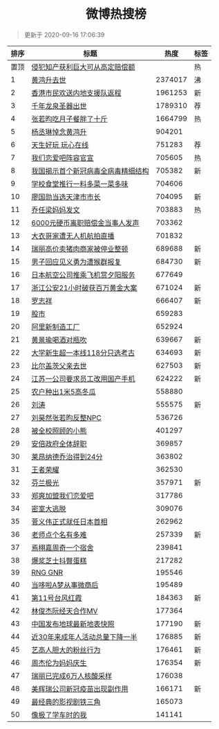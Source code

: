 <h1 align="center">微博热搜榜</h1>

> 更新于 2020-09-16 17:06:39

| 排序 | 标题                                                                                                                                                                                                                                        | 热度    | 标签 |
| ---- | ------------------------------------------------------------------------------------------------------------------------------------------------------------------------------------------------------------------------------------------- | ------- | ---- |
| 置顶 | [侵犯知产获利巨大可从高定赔偿额](https://s.weibo.com/weibo?q=%23%E4%BE%B5%E7%8A%AF%E7%9F%A5%E4%BA%A7%E8%8E%B7%E5%88%A9%E5%B7%A8%E5%A4%A7%E5%8F%AF%E4%BB%8E%E9%AB%98%E5%AE%9A%E8%B5%94%E5%81%BF%E9%A2%9D%23&Refer=new_time)                  |         | 热   |
| 1    | [黄鸿升去世](https://s.weibo.com/weibo?q=%E9%BB%84%E9%B8%BF%E5%8D%87%E5%8E%BB%E4%B8%96&Refer=top)                                                                                                                                           | 2374017 | 沸   |
| 2    | [香港市民欢送内地支援队返程](https://s.weibo.com/weibo?q=%23%E9%A6%99%E6%B8%AF%E5%B8%82%E6%B0%91%E6%AC%A2%E9%80%81%E5%86%85%E5%9C%B0%E6%94%AF%E6%8F%B4%E9%98%9F%E8%BF%94%E7%A8%8B%23&Refer=top)                                             | 1961253 | 新   |
| 3    | [千年龙泉圣器出世](https://s.weibo.comjavascript:void(0);)                                                                                                                                                                                  | 1789310 | 荐   |
| 4    | [张若昀吃月子餐胖了十斤](https://s.weibo.com/weibo?q=%23%E5%BC%A0%E8%8B%A5%E6%98%80%E5%90%83%E6%9C%88%E5%AD%90%E9%A4%90%E8%83%96%E4%BA%86%E5%8D%81%E6%96%A4%23&Refer=top)                                                                   | 1664799 | 热   |
| 5    | [杨丞琳悼念黄鸿升](https://s.weibo.com/weibo?q=%23%E6%9D%A8%E4%B8%9E%E7%90%B3%E6%82%BC%E5%BF%B5%E9%BB%84%E9%B8%BF%E5%8D%87%23&Refer=top)                                                                                                    | 904201  |      |
| 6    | [天生好玩 玩心在线](https://s.weibo.comjavascript:void(0);)                                                                                                                                                                                 | 751283  | 荐   |
| 7    | [我们恋爱吧阵容官宣](https://s.weibo.com/weibo?q=%23%E6%88%91%E4%BB%AC%E6%81%8B%E7%88%B1%E5%90%A7%E9%98%B5%E5%AE%B9%E5%AE%98%E5%AE%A3%23&Refer=top)                                                                                         | 705605  | 热   |
| 8    | [我国揭示首个新冠病毒全病毒精细结构](https://s.weibo.com/weibo?q=%23%E6%88%91%E5%9B%BD%E6%8F%AD%E7%A4%BA%E9%A6%96%E4%B8%AA%E6%96%B0%E5%86%A0%E7%97%85%E6%AF%92%E5%85%A8%E7%97%85%E6%AF%92%E7%B2%BE%E7%BB%86%E7%BB%93%E6%9E%84%23&Refer=top) | 705382  | 新   |
| 9    | [学校食堂推行一料多菜一菜多味](https://s.weibo.com/weibo?q=%23%E5%AD%A6%E6%A0%A1%E9%A3%9F%E5%A0%82%E6%8E%A8%E8%A1%8C%E4%B8%80%E6%96%99%E5%A4%9A%E8%8F%9C%E4%B8%80%E8%8F%9C%E5%A4%9A%E5%91%B3%23&Refer=top)                                  | 704606  |      |
| 10   | [廖国勋当选天津市市长](https://s.weibo.com/weibo?q=%E5%BB%96%E5%9B%BD%E5%8B%8B%E5%BD%93%E9%80%89%E5%A4%A9%E6%B4%A5%E5%B8%82%E5%B8%82%E9%95%BF&Refer=top)                                                                                    | 704095  | 新   |
| 11   | [乔任梁妈妈发文](https://s.weibo.com/weibo?q=%23%E4%B9%94%E4%BB%BB%E6%A2%81%E5%A6%88%E5%A6%88%E5%8F%91%E6%96%87%23&Refer=top)                                                                                                               | 703883  | 热   |
| 12   | [6000元硬币离职赔偿金当事人发声](https://s.weibo.com/weibo?q=%236000%E5%85%83%E7%A1%AC%E5%B8%81%E7%A6%BB%E8%81%8C%E8%B5%94%E5%81%BF%E9%87%91%E5%BD%93%E4%BA%8B%E4%BA%BA%E5%8F%91%E5%A3%B0%23&Refer=top)                                     | 703362  |      |
| 13   | [大衣哥家遭无人机航拍直播](https://s.weibo.com/weibo?q=%23%E5%A4%A7%E8%A1%A3%E5%93%A5%E5%AE%B6%E9%81%AD%E6%97%A0%E4%BA%BA%E6%9C%BA%E8%88%AA%E6%8B%8D%E7%9B%B4%E6%92%AD%23&Refer=top)                                                        | 701832  |      |
| 14   | [瑞丽高价卖猪肉商家被停业整顿](https://s.weibo.com/weibo?q=%23%E7%91%9E%E4%B8%BD%E9%AB%98%E4%BB%B7%E5%8D%96%E7%8C%AA%E8%82%89%E5%95%86%E5%AE%B6%E8%A2%AB%E5%81%9C%E4%B8%9A%E6%95%B4%E9%A1%BF%23&Refer=top)                                  | 689688  | 新   |
| 15   | [男子回应见义勇为遭猴群报复](https://s.weibo.com/weibo?q=%E7%94%B7%E5%AD%90%E5%9B%9E%E5%BA%94%E8%A7%81%E4%B9%89%E5%8B%87%E4%B8%BA%E9%81%AD%E7%8C%B4%E7%BE%A4%E6%8A%A5%E5%A4%8D&Refer=top)                                                   | 684730  | 新   |
| 16   | [日本航空公司推乘飞机赏夕阳服务](https://s.weibo.com/weibo?q=%E6%97%A5%E6%9C%AC%E8%88%AA%E7%A9%BA%E5%85%AC%E5%8F%B8%E6%8E%A8%E4%B9%98%E9%A3%9E%E6%9C%BA%E8%B5%8F%E5%A4%95%E9%98%B3%E6%9C%8D%E5%8A%A1&Refer=top)                             | 677649  |      |
| 17   | [浙江公安21小时破获百万黄金大案](https://s.weibo.com/weibo?q=%23%E6%B5%99%E6%B1%9F%E5%85%AC%E5%AE%8921%E5%B0%8F%E6%97%B6%E7%A0%B4%E8%8E%B7%E7%99%BE%E4%B8%87%E9%BB%84%E9%87%91%E5%A4%A7%E6%A1%88%23&Refer=top)                              | 671024  | 新   |
| 18   | [罗志祥](https://s.weibo.com/weibo?q=%E7%BD%97%E5%BF%97%E7%A5%A5&Refer=top)                                                                                                                                                                 | 666407  | 新   |
| 19   | [股市](https://s.weibo.com/weibo?q=%E8%82%A1%E5%B8%82&Refer=top)                                                                                                                                                                            | 659283  |      |
| 20   | [阿里新制造工厂](https://s.weibo.com/weibo?q=%E9%98%BF%E9%87%8C%E6%96%B0%E5%88%B6%E9%80%A0%E5%B7%A5%E5%8E%82&Refer=top)                                                                                                                     | 652924  |      |
| 21   | [黄景瑜喝酒对瓶吹](https://s.weibo.com/weibo?q=%23%E9%BB%84%E6%99%AF%E7%91%9C%E5%96%9D%E9%85%92%E5%AF%B9%E7%93%B6%E5%90%B9%23&Refer=top)                                                                                                    | 639667  | 新   |
| 22   | [大学新生超一本线118分只选考古](https://s.weibo.com/weibo?q=%E5%A4%A7%E5%AD%A6%E6%96%B0%E7%94%9F%E8%B6%85%E4%B8%80%E6%9C%AC%E7%BA%BF118%E5%88%86%E5%8F%AA%E9%80%89%E8%80%83%E5%8F%A4&Refer=top)                                             | 634693  | 新   |
| 23   | [比尔盖茨父亲去世](https://s.weibo.com/weibo?q=%E6%AF%94%E5%B0%94%E7%9B%96%E8%8C%A8%E7%88%B6%E4%BA%B2%E5%8E%BB%E4%B8%96&Refer=top)                                                                                                          | 627503  | 新   |
| 24   | [江苏一公司要求员工改用国产手机](https://s.weibo.com/weibo?q=%23%E6%B1%9F%E8%8B%8F%E4%B8%80%E5%85%AC%E5%8F%B8%E8%A6%81%E6%B1%82%E5%91%98%E5%B7%A5%E6%94%B9%E7%94%A8%E5%9B%BD%E4%BA%A7%E6%89%8B%E6%9C%BA%23&Refer=top)                       | 624222  | 新   |
| 25   | [农户种出1米5高冬瓜](https://s.weibo.com/weibo?q=%23%E5%86%9C%E6%88%B7%E7%A7%8D%E5%87%BA1%E7%B1%B35%E9%AB%98%E5%86%AC%E7%93%9C%23&Refer=top)                                                                                                | 558880  |      |
| 26   | [刘涛](https://s.weibo.com/weibo?q=%E5%88%98%E6%B6%9B&Refer=top)                                                                                                                                                                            | 555575  | 新   |
| 27   | [刘昊然张若昀反整NPC](https://s.weibo.com/weibo?q=%23%E5%88%98%E6%98%8A%E7%84%B6%E5%BC%A0%E8%8B%A5%E6%98%80%E5%8F%8D%E6%95%B4NPC%23&Refer=top)                                                                                              | 536726  |      |
| 28   | [被全校照顾的小熊](https://s.weibo.com/weibo?q=%23%E8%A2%AB%E5%85%A8%E6%A0%A1%E7%85%A7%E9%A1%BE%E7%9A%84%E5%B0%8F%E7%86%8A%23&Refer=top)                                                                                                    | 401297  |      |
| 29   | [安倍政府全体辞职](https://s.weibo.com/weibo?q=%23%E5%AE%89%E5%80%8D%E6%94%BF%E5%BA%9C%E5%85%A8%E4%BD%93%E8%BE%9E%E8%81%8C%23&Refer=top)                                                                                                    | 369857  |      |
| 30   | [莱昂纳德乔治得到24分](https://s.weibo.com/weibo?q=%23%E8%8E%B1%E6%98%82%E7%BA%B3%E5%BE%B7%E4%B9%94%E6%B2%BB%E5%BE%97%E5%88%B024%E5%88%86%23&Refer=top)                                                                                     | 363802  |      |
| 31   | [王者荣耀](https://s.weibo.com/weibo?q=%E7%8E%8B%E8%80%85%E8%8D%A3%E8%80%80&Refer=top)                                                                                                                                                      | 362530  |      |
| 32   | [芬兰极光](https://s.weibo.com/weibo?q=%23%E8%8A%AC%E5%85%B0%E6%9E%81%E5%85%89%23&Refer=top)                                                                                                                                                | 357971  | 新   |
| 33   | [郑爽加盟我们恋爱吧](https://s.weibo.com/weibo?q=%23%E9%83%91%E7%88%BD%E5%8A%A0%E7%9B%9F%E6%88%91%E4%BB%AC%E6%81%8B%E7%88%B1%E5%90%A7%23&Refer=top)                                                                                         | 317786  |      |
| 34   | [密室大逃脱](https://s.weibo.com/weibo?q=%E5%AF%86%E5%AE%A4%E5%A4%A7%E9%80%83%E8%84%B1&Refer=top)                                                                                                                                           | 309076  |      |
| 35   | [菅义伟正式就任日本首相](https://s.weibo.com/weibo?q=%23%E8%8F%85%E4%B9%89%E4%BC%9F%E6%AD%A3%E5%BC%8F%E5%B0%B1%E4%BB%BB%E6%97%A5%E6%9C%AC%E9%A6%96%E7%9B%B8%23&Refer=top)                                                                   | 262962  |      |
| 36   | [老师点个名有多难](https://s.weibo.com/weibo?q=%23%E8%80%81%E5%B8%88%E7%82%B9%E4%B8%AA%E5%90%8D%E6%9C%89%E5%A4%9A%E9%9A%BE%23&Refer=top)                                                                                                    | 257339  | 新   |
| 37   | [焉栩嘉周奇一个宿舍](https://s.weibo.com/weibo?q=%23%E7%84%89%E6%A0%A9%E5%98%89%E5%91%A8%E5%A5%87%E4%B8%80%E4%B8%AA%E5%AE%BF%E8%88%8D%23&Refer=top)                                                                                         | 239841  |      |
| 38   | [爆浆芝士抖臀蛋糕](https://s.weibo.com/weibo?q=%23%E7%88%86%E6%B5%86%E8%8A%9D%E5%A3%AB%E6%8A%96%E8%87%80%E8%9B%8B%E7%B3%95%23&Refer=top)                                                                                                    | 217282  |      |
| 39   | [RNG GNR](https://s.weibo.com/weibo?q=RNG%20GNR&Refer=top)                                                                                                                                                                                  | 195546  |      |
| 40   | [当哆啦A梦从事微商后](https://s.weibo.com/weibo?q=%23%E5%BD%93%E5%93%86%E5%95%A6A%E6%A2%A6%E4%BB%8E%E4%BA%8B%E5%BE%AE%E5%95%86%E5%90%8E%23&Refer=top)                                                                                       | 195489  |      |
| 41   | [第11号台风红霞](https://s.weibo.com/weibo?q=%E7%AC%AC11%E5%8F%B7%E5%8F%B0%E9%A3%8E%E7%BA%A2%E9%9C%9E&Refer=top)                                                                                                                            | 184363  | 新   |
| 42   | [林俊杰阮经天合作MV](https://s.weibo.com/weibo?q=%23%E6%9E%97%E4%BF%8A%E6%9D%B0%E9%98%AE%E7%BB%8F%E5%A4%A9%E5%90%88%E4%BD%9CMV%23&Refer=top)                                                                                                | 177364  |      |
| 43   | [中国发布地球最新地表快照](https://s.weibo.com/weibo?q=%E4%B8%AD%E5%9B%BD%E5%8F%91%E5%B8%83%E5%9C%B0%E7%90%83%E6%9C%80%E6%96%B0%E5%9C%B0%E8%A1%A8%E5%BF%AB%E7%85%A7&Refer=top)                                                              | 177190  | 新   |
| 44   | [近30年来成年人活动总量下降一半](https://s.weibo.com/weibo?q=%23%E8%BF%9130%E5%B9%B4%E6%9D%A5%E6%88%90%E5%B9%B4%E4%BA%BA%E6%B4%BB%E5%8A%A8%E6%80%BB%E9%87%8F%E4%B8%8B%E9%99%8D%E4%B8%80%E5%8D%8A%23&Refer=top)                              | 176885  | 新   |
| 45   | [艺高人胆大的粉丝行为](https://s.weibo.com/weibo?q=%23%E8%89%BA%E9%AB%98%E4%BA%BA%E8%83%86%E5%A4%A7%E7%9A%84%E7%B2%89%E4%B8%9D%E8%A1%8C%E4%B8%BA%23&Refer=top)                                                                              | 176461  | 新   |
| 46   | [周杰伦为妈妈庆生](https://s.weibo.com/weibo?q=%E5%91%A8%E6%9D%B0%E4%BC%A6%E4%B8%BA%E5%A6%88%E5%A6%88%E5%BA%86%E7%94%9F&Refer=top)                                                                                                          | 176354  | 新   |
| 47   | [瑞丽已完成6万人核酸采样](https://s.weibo.com/weibo?q=%23%E7%91%9E%E4%B8%BD%E5%B7%B2%E5%AE%8C%E6%88%906%E4%B8%87%E4%BA%BA%E6%A0%B8%E9%85%B8%E9%87%87%E6%A0%B7%23&Refer=top)                                                                 | 176038  |      |
| 48   | [美辉瑞公司新冠疫苗出现副作用](https://s.weibo.com/weibo?q=%23%E7%BE%8E%E8%BE%89%E7%91%9E%E5%85%AC%E5%8F%B8%E6%96%B0%E5%86%A0%E7%96%AB%E8%8B%97%E5%87%BA%E7%8E%B0%E5%89%AF%E4%BD%9C%E7%94%A8%23&Refer=top)                                  | 166171  | 新   |
| 49   | [最经典的影视剧铁三角](https://s.weibo.com/weibo?q=%23%E6%9C%80%E7%BB%8F%E5%85%B8%E7%9A%84%E5%BD%B1%E8%A7%86%E5%89%A7%E9%93%81%E4%B8%89%E8%A7%92%23&Refer=top)                                                                              | 165073  |      |
| 50   | [像极了学车时的我](https://s.weibo.com/weibo?q=%23%E5%83%8F%E6%9E%81%E4%BA%86%E5%AD%A6%E8%BD%A6%E6%97%B6%E7%9A%84%E6%88%91%23&Refer=top)                                                                                                    | 141141  |      |